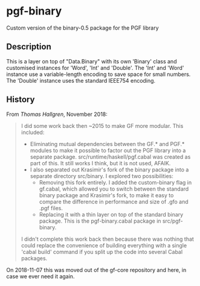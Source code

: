 # pgf-binary
Custom version of the binary-0.5 package for the PGF library

## Description

This is a layer on top of "Data.Binary" with its own 'Binary' class and customised instances for 'Word', 'Int' and 'Double'.
The 'Int' and 'Word' instance use a variable-length encoding to save space for small numbers.
The 'Double' instance uses the standard IEEE754 encoding.

## History

From _Thomas Hallgren_, November 2018:

> I did some work back then ~2015 to make GF more modular. This included:
> - Eliminating mutual dependencies between the GF.* and PGF.* modules to make it possible to factor out the PGF library into a separate package. src/runtime/haskell/pgf.cabal was created as part of this. It still works I think, but it is not used, AFAIK.
> - I also separated out Krasimir's fork of the binary package into a separate directory src/binary. I explored two possibilities:
>   - Removing this fork entirely. I added the custom-binary flag in gf.cabal, which allowed you to switch between the standard binary package and Krasimir's fork, to make it easy to compare the difference in performance and size of .gfo and .pgf files.
>   - Replacing it with a thin layer on top of the standard binary package. This is the pgf-binary.cabal package in src/pgf-binary.
> 
> I didn't complete this work back then because there was nothing that could replace the convenience of building everything with a single 'cabal build' command if you split up the code into several Cabal packages.

On 2018-11-07 this was moved out of the gf-core repository and here, in case we ever need it again.
